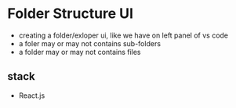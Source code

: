 # Folder Structure UI

- creating a folder/exloper ui, like we have on left panel of vs code
- a foler may or may not contains sub-folders
- a folder may or may not contains files

## stack
- React.js

